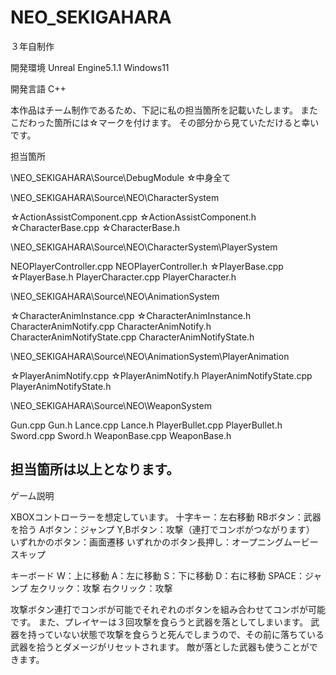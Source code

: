 # NEO_SEKIGAHARA

３年自制作

開発環境
Unreal Engine5.1.1 Windows11

開発言語
C++

本作品はチーム制作であるため、下記に私の担当箇所を記載いたします。
またこだわった箇所には☆マークを付けます。
その部分から見ていただけると幸いです。

担当箇所

\NEO_SEKIGAHARA\Source\DebugModule
☆中身全て

\NEO_SEKIGAHARA\Source\NEO\CharacterSystem

☆ActionAssistComponent.cpp
☆ActionAssistComponent.h
☆CharacterBase.cpp
☆CharacterBase.h

\NEO_SEKIGAHARA\Source\NEO\CharacterSystem\PlayerSystem

NEOPlayerController.cpp
NEOPlayerController.h
☆PlayerBase.cpp
☆PlayerBase.h
PlayerCharacter.cpp
PlayerCharacter.h

\NEO_SEKIGAHARA\Source\NEO\AnimationSystem

☆CharacterAnimInstance.cpp
☆CharacterAnimInstance.h
CharacterAnimNotify.cpp
CharacterAnimNotify.h
CharacterAnimNotifyState.cpp
CharacterAnimNotifyState.h

\NEO_SEKIGAHARA\Source\NEO\AnimationSystem\PlayerAnimation

☆PlayerAnimNotify.cpp
☆PlayerAnimNotify.h
PlayerAnimNotifyState.cpp
PlayerAnimNotifyState.h

\NEO_SEKIGAHARA\Source\NEO\WeaponSystem

Gun.cpp
Gun.h
Lance.cpp
Lance.h
PlayerBullet.cpp
PlayerBullet.h
Sword.cpp
Sword.h
WeaponBase.cpp
WeaponBase.h

担当箇所は以上となります。
-------------------------------------------------------------------------------------
ゲーム説明

XBOXコントローラーを想定しています。
十字キー：左右移動
RBボタン：武器を拾う
Aボタン：ジャンプ
Y,Bボタン：攻撃（連打でコンボがつながります）
いずれかのボタン：画面遷移
いずれかのボタン長押し：オープニングムービースキップ

キーボード
W：上に移動
A：左に移動
S：下に移動
D：右に移動
SPACE：ジャンプ
左クリック：攻撃
右クリック：攻撃

攻撃ボタン連打でコンボが可能でそれぞれのボタンを組み合わせてコンボが可能です。
また、プレイヤーは３回攻撃を食らうと武器を落としてしまいます。
武器を持っていない状態で攻撃を食らうと死んでしまうので、その前に落ちている武器を拾うとダメージがリセットされます。
敵が落とした武器も使うことができます。



